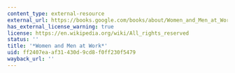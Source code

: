 ```yaml
---
content_type: external-resource
external_url: https://books.google.com/books/about/Women_and_Men_at_Work.html?id=-YAMIKD5DXAC
has_external_license_warning: true
license: https://en.wikipedia.org/wiki/All_rights_reserved
status: ''
title: '*Women and Men at Work*'
uid: ff2407ea-af31-430d-9cd8-f0ff230f5479
wayback_url: ''
---
```

